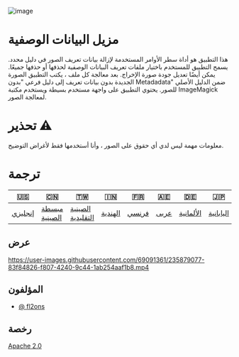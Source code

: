 ![image](https://github.com/user-attachments/assets/af677ca5-b660-4bb7-9421-fde3bf73dd7f)

# مزيل البيانات الوصفية

هذا التطبيق هو أداة سطر الأوامر المستخدمة لإزالة بيانات تعريف الصور في دليل محدد. يسمح التطبيق للمستخدم باختيار ملفات تعريف البيانات الوصفية لحذفها أو حذفها جميعًا. يمكن أيضًا تعديل جودة صورة الإخراج. بعد معالجة كل ملف ، يكتب التطبيق الصورة الجديدة بدون بيانات تعريف إلى دليل فرعي "بدون Metadadata" ضمن الدليل الأصلي للصور. يحتوي التطبيق على واجهة مستخدم بسيطة ويستخدم مكتبة ImageMagick لمعالجة الصور.

# تحذير ⚠

معلومات مهمة ليس لدي أي حقوق على الصور ، وأنا أستخدمها فقط لأغراض التوضيح.

# ترجمة

| 🇺🇸                 | 🇨🇳                             | 🇹🇼                                 | 🇮🇳                    | 🇫🇷                  | 🇦🇪                 | 🇩🇪                      | 🇯🇵                      | 🇪🇸                      |
| -------------------- | -------------------------------- | ------------------------------------ | ----------------------- | --------------------- | -------------------- | ------------------------- | ------------------------- | ------------------------- |
| [إنجليزي](README.md) | [مبسطة الصينية](README.zh-CN.md) | [الصينية التقليدية](README.zh-TW.md) | [الهندية](README.hi.md) | [فرنسي](README.fr.md) | [عربى](README.ar.md) | [الألمانية](README.de.md) | [اليابانية](README.ja.md) | [الأسبانية](README.es.md) |

## عرض

<https://user-images.githubusercontent.com/69091361/235879077-83f84826-f807-4240-9c44-1ab254aaf1b8.mp4>

## المؤلفون

-   [@ fl2ons](https://www.github.com/fl2on)

## رخصة

[Apache 2.0](https://choosealicense.com/licenses/apache-2.0/)
